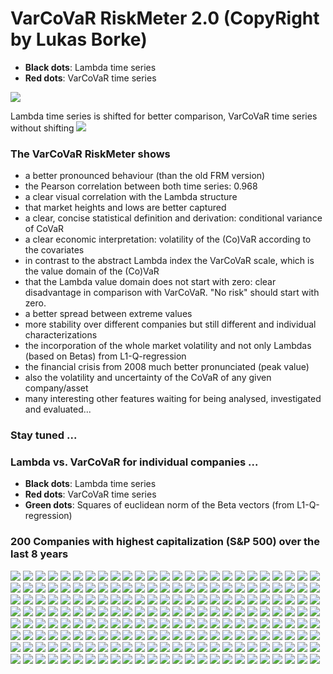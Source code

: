 # VarCoVaR RiskMeter 2.0 (CopyRight by Lukas Borke)

* **Black dots**: Lambda time series
* **Red dots**: VarCoVaR time series

![](/plots/ave/plot_ave_l_VarCoVaR_200.png)

Lambda time series is shifted for better comparison, VarCoVaR time series without shifting
![](/plots/ave/plot_ave_l_VarCoVaR_200_shift.png)

### The VarCoVaR RiskMeter shows
* a better pronounced behaviour (than the old FRM version)
* the Pearson correlation between both time series: 0.968
* a clear visual correlation with the Lambda structure
* that market heights and lows are better captured
* a clear, concise statistical definition and derivation: conditional variance of CoVaR
* a clear economic interpretation: volatility of the (Co)VaR according to the covariates
* in contrast to the abstract Lambda index the VarCoVaR scale, which is the value domain of the (Co)VaR
* that the Lambda value domain does not start with zero: clear disadvantage in comparison with VarCoVaR. "No risk" should start with zero.
* a better spread between extreme values
* more stability over different companies but still different and individual characterizations
* the incorporation of the whole market volatility and not only Lambdas (based on Betas) from L1-Q-regression
* the financial crisis from 2008 much better pronunciated (peak value)
* also the volatility and uncertainty of the CoVaR of any given company/asset
* many interesting other features waiting for being analysed, investigated and evaluated...

### Stay tuned ...


### Lambda vs. VarCoVaR for individual companies ...

* **Black dots**: Lambda time series
* **Red dots**: VarCoVaR time series
* **Green dots**: Squares of euclidean norm of the Beta vectors (from L1-Q-regression)


### 200 Companies with highest capitalization (S&P 500) over the last 8 years

![](/plots/plot1.png)
![](/plots/plot2.png) 
![](/plots/plot3.png) 
![](/plots/plot4.png) 
![](/plots/plot5.png) 
![](/plots/plot6.png) 
![](/plots/plot7.png) 
![](/plots/plot8.png) 
![](/plots/plot9.png) 
![](/plots/plot10.png)
![](/plots/plot11.png)
![](/plots/plot12.png)
![](/plots/plot13.png)
![](/plots/plot14.png)
![](/plots/plot15.png)
![](/plots/plot16.png)
![](/plots/plot17.png)
![](/plots/plot18.png)
![](/plots/plot19.png)
![](/plots/plot20.png)
![](/plots/plot21.png)
![](/plots/plot22.png)
![](/plots/plot23.png)
![](/plots/plot24.png)
![](/plots/plot25.png)
![](/plots/plot26.png)
![](/plots/plot27.png)
![](/plots/plot28.png)
![](/plots/plot29.png)
![](/plots/plot30.png)
![](/plots/plot31.png)
![](/plots/plot32.png)
![](/plots/plot33.png)
![](/plots/plot34.png)
![](/plots/plot35.png)
![](/plots/plot36.png)
![](/plots/plot37.png)
![](/plots/plot38.png)
![](/plots/plot39.png)
![](/plots/plot40.png)
![](/plots/plot41.png)
![](/plots/plot42.png)
![](/plots/plot43.png)
![](/plots/plot44.png)
![](/plots/plot45.png)
![](/plots/plot46.png)
![](/plots/plot47.png)
![](/plots/plot48.png)
![](/plots/plot49.png)
![](/plots/plot50.png)
![](/plots/plot51.png)
![](/plots/plot52.png)
![](/plots/plot53.png)
![](/plots/plot54.png)
![](/plots/plot55.png)
![](/plots/plot56.png)
![](/plots/plot57.png)
![](/plots/plot58.png)
![](/plots/plot59.png)
![](/plots/plot60.png)
![](/plots/plot61.png)
![](/plots/plot62.png)
![](/plots/plot63.png)
![](/plots/plot64.png)
![](/plots/plot65.png)
![](/plots/plot66.png)
![](/plots/plot67.png)
![](/plots/plot68.png)
![](/plots/plot69.png)
![](/plots/plot70.png)
![](/plots/plot71.png)
![](/plots/plot72.png)
![](/plots/plot73.png)
![](/plots/plot74.png)
![](/plots/plot75.png)
![](/plots/plot76.png)
![](/plots/plot77.png)
![](/plots/plot78.png)
![](/plots/plot79.png)
![](/plots/plot80.png)
![](/plots/plot81.png)
![](/plots/plot82.png)
![](/plots/plot83.png)
![](/plots/plot84.png)
![](/plots/plot85.png)
![](/plots/plot86.png)
![](/plots/plot87.png)
![](/plots/plot88.png)
![](/plots/plot89.png)
![](/plots/plot90.png)
![](/plots/plot91.png)
![](/plots/plot92.png)
![](/plots/plot93.png)
![](/plots/plot94.png)
![](/plots/plot95.png)
![](/plots/plot96.png)
![](/plots/plot97.png)
![](/plots/plot98.png)
![](/plots/plot99.png)
![](/plots/plot100.png)
![](/plots/plot101.png)
![](/plots/plot102.png)
![](/plots/plot103.png)
![](/plots/plot104.png)
![](/plots/plot105.png)
![](/plots/plot106.png)
![](/plots/plot107.png)
![](/plots/plot108.png)
![](/plots/plot109.png)
![](/plots/plot110.png)
![](/plots/plot111.png)
![](/plots/plot112.png)
![](/plots/plot113.png)
![](/plots/plot114.png)
![](/plots/plot115.png)
![](/plots/plot116.png)
![](/plots/plot117.png)
![](/plots/plot118.png)
![](/plots/plot119.png)
![](/plots/plot120.png)
![](/plots/plot121.png)
![](/plots/plot122.png)
![](/plots/plot123.png)
![](/plots/plot124.png)
![](/plots/plot125.png)
![](/plots/plot126.png)
![](/plots/plot127.png)
![](/plots/plot128.png)
![](/plots/plot129.png)
![](/plots/plot130.png)
![](/plots/plot131.png)
![](/plots/plot132.png)
![](/plots/plot133.png)
![](/plots/plot134.png)
![](/plots/plot135.png)
![](/plots/plot136.png)
![](/plots/plot137.png)
![](/plots/plot138.png)
![](/plots/plot139.png)
![](/plots/plot140.png)
![](/plots/plot141.png)
![](/plots/plot142.png)
![](/plots/plot143.png)
![](/plots/plot144.png)
![](/plots/plot145.png)
![](/plots/plot146.png)
![](/plots/plot147.png)
![](/plots/plot148.png)
![](/plots/plot149.png)
![](/plots/plot150.png)
![](/plots/plot151.png)
![](/plots/plot152.png)
![](/plots/plot153.png)
![](/plots/plot154.png)
![](/plots/plot155.png)
![](/plots/plot156.png)
![](/plots/plot157.png)
![](/plots/plot158.png)
![](/plots/plot159.png)
![](/plots/plot160.png)
![](/plots/plot161.png)
![](/plots/plot162.png)
![](/plots/plot163.png)
![](/plots/plot164.png)
![](/plots/plot165.png)
![](/plots/plot166.png)
![](/plots/plot167.png)
![](/plots/plot168.png)
![](/plots/plot169.png)
![](/plots/plot170.png)
![](/plots/plot171.png)
![](/plots/plot172.png)
![](/plots/plot173.png)
![](/plots/plot174.png)
![](/plots/plot175.png)
![](/plots/plot176.png)
![](/plots/plot177.png)
![](/plots/plot178.png)
![](/plots/plot179.png)
![](/plots/plot180.png)
![](/plots/plot181.png)
![](/plots/plot182.png)
![](/plots/plot183.png)
![](/plots/plot184.png)
![](/plots/plot185.png)
![](/plots/plot186.png)
![](/plots/plot187.png)
![](/plots/plot188.png)
![](/plots/plot189.png)
![](/plots/plot190.png)
![](/plots/plot191.png)
![](/plots/plot192.png)
![](/plots/plot193.png)
![](/plots/plot194.png)
![](/plots/plot195.png)
![](/plots/plot196.png)
![](/plots/plot197.png)
![](/plots/plot198.png)
![](/plots/plot199.png)
![](/plots/plot200.png)
